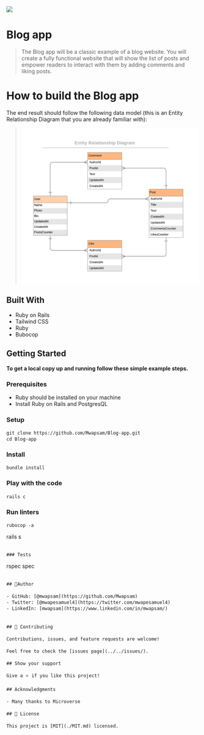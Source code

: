 ![](https://img.shields.io/badge/Microverse-blueviolet)

# Blog app

> The Blog app will be a classic example of a blog website. You will create a fully functional website that will show the list of posts and empower readers to interact with them by adding comments and liking posts.

# How to build the Blog app
The end result should follow the following data model (this is an Entity Relationship Diagram that you are already familiar with):

> ![](./app/assets/images/blog_app_erd.png)



## Built With

- Ruby on Rails
- Tailwind CSS
- Ruby
- Bubocop


## Getting Started

**To get a local copy up and running follow these simple example steps.**

### Prerequisites
- Ruby should be installed on your machine
- Install Ruby on Rails and PostgresQL

### Setup
```
git clone https://github.com/Mwapsam/Blog-app.git
cd Blog-app
```
### Install
```
bundle install
```

### Play with the code
```
rails c
```

### Run linters
```
rubocop -a

```
rails s
```

### Tests
```
rspec spec
```

## 👤Author

- GitHub: [@mwapsam](https://github.com/Mwapsam)
- Twitter: [@mwapesamuel4](https://twitter.com/mwapesamuel4)
- LinkedIn: [mwapsam](https://www.linkedin.com/in/mwapsam/)


## 🤝 Contributing

Contributions, issues, and feature requests are welcome!

Feel free to check the [issues page](../../issues/).

## Show your support

Give a ⭐️ if you like this project!

## Acknowledgments

- Many thanks to Microverse

## 📝 License

This project is [MIT](./MIT.md) licensed.
